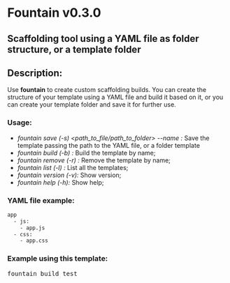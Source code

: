# Fountain v0.3.0

## Scaffolding tool using a YAML file as folder structure, or a template folder

## Description:
Use __fountain__ to create custom scaffolding builds. 
You can create the structure of your template using a YAML file and build it based on it, or you can create your template folder and save it for further use.

### Usage:
+ *fountain save (-s) <path_to_file/path_to_folder> --name <name>:* Save the template passing the path to the YAML file, or a folder template
+ *fountain build (-b) <name>:* Build the template by name;
+ *fountain remove (-r) <name>:* Remove the template by name;
+ *fountain list (-l) <name>:* List all the templates;
+ *fountain version (-v):* Show version;
+ *fountain help (-h):* Show help;

### YAML file example:

````bash
app
  - js:
    - app.js
  - css:
    - app.css
````

### Example using this template:
<pre>fountain build test</pre>

